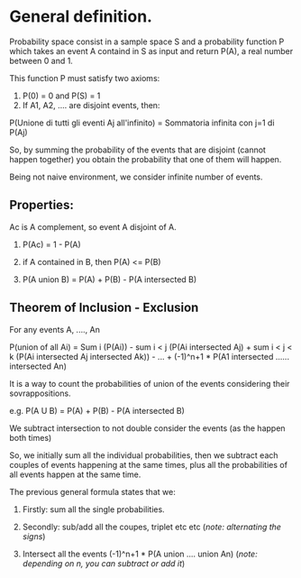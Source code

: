 # General definition.

Probability space consist in a sample space S and a probability function P which takes an event A containd in S as input and return P(A), a real number between 0 and 1.

This function P must satisfy two axioms:

1. P(0) = 0 and P(S) = 1
2. If A1, A2, .... are disjoint events, then:

P(Unione di tutti gli eventi Aj all'infinito) = Sommatoria infinita con j=1 di P(Aj)

So, by summing the probability of the events that are disjoint (cannot happen together) you obtain the probability that one of them will happen.

Being not naive environment, we consider infinite number of events.

## Properties:

Ac is A complement, so event A disjoint of A.

1. P(Ac) = 1 - P(A)

2. if A contained in B, then P(A) <= P(B)

3. P(A union B) = P(A) + P(B) - P(A intersected B)

## Theorem of Inclusion - Exclusion

For any events A, ...., An

P(union of all Ai) = Sum i (P(Ai)) - sum i < j (P(Ai intersected Aj) + sum i < j < k (P(Ai intersected Aj intersected Ak)) - ... + (-1)^n+1 * P(A1 intersected ...... intersected An)

It is a way to count the probabilities of union of the events considering their sovrappositions.

e.g. P(A U B) = P(A) + P(B) - P(A intersected B)

We subtract intersection to not double consider the events (as the happen both times)

So, we initially sum all the individual probabilities, then we subtract each couples of events happening at the same times, plus all the probabilities of all events happen at the same time.


The previous general formula states that we:

1. Firstly: sum all the single probabilities.

2. Secondly: sub/add all the coupes, triplet etc etc (_note: alternating the signs_)

3. Intersect all the events (-1)^n+1 * P(A union .... union An) (_note: depending on n, you can subtract or add it_)

